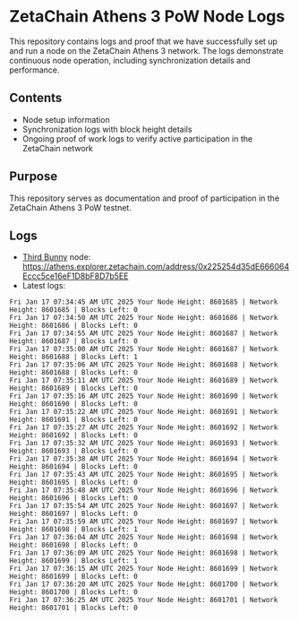 # ZetaChain Athens 3 PoW Node Logs
This repository contains logs and proof that we have successfully set up and run a node on the ZetaChain Athens 3 network. The logs demonstrate continuous node operation, including synchronization details and performance.

## Contents
- Node setup information
- Synchronization logs with block height details
- Ongoing proof of work logs to verify active participation in the ZetaChain network

## Purpose
This repository serves as documentation and proof of participation in the ZetaChain Athens 3 PoW testnet.

## Logs

- [Third Bunny](https://thirdbunny.xyz/) node: https://athens.explorer.zetachain.com/address/0x225254d35dE666064Eccc5ce16eF1D8bF8D7b5EE
- Latest logs:
```
Fri Jan 17 07:34:45 AM UTC 2025 Your Node Height: 8601685 | Network Height: 8601685 | Blocks Left: 0
Fri Jan 17 07:34:50 AM UTC 2025 Your Node Height: 8601686 | Network Height: 8601686 | Blocks Left: 0
Fri Jan 17 07:34:55 AM UTC 2025 Your Node Height: 8601687 | Network Height: 8601687 | Blocks Left: 0
Fri Jan 17 07:35:00 AM UTC 2025 Your Node Height: 8601687 | Network Height: 8601688 | Blocks Left: 1
Fri Jan 17 07:35:06 AM UTC 2025 Your Node Height: 8601688 | Network Height: 8601688 | Blocks Left: 0
Fri Jan 17 07:35:11 AM UTC 2025 Your Node Height: 8601689 | Network Height: 8601689 | Blocks Left: 0
Fri Jan 17 07:35:16 AM UTC 2025 Your Node Height: 8601690 | Network Height: 8601690 | Blocks Left: 0
Fri Jan 17 07:35:22 AM UTC 2025 Your Node Height: 8601691 | Network Height: 8601691 | Blocks Left: 0
Fri Jan 17 07:35:27 AM UTC 2025 Your Node Height: 8601692 | Network Height: 8601692 | Blocks Left: 0
Fri Jan 17 07:35:32 AM UTC 2025 Your Node Height: 8601693 | Network Height: 8601693 | Blocks Left: 0
Fri Jan 17 07:35:38 AM UTC 2025 Your Node Height: 8601694 | Network Height: 8601694 | Blocks Left: 0
Fri Jan 17 07:35:43 AM UTC 2025 Your Node Height: 8601695 | Network Height: 8601695 | Blocks Left: 0
Fri Jan 17 07:35:48 AM UTC 2025 Your Node Height: 8601696 | Network Height: 8601696 | Blocks Left: 0
Fri Jan 17 07:35:54 AM UTC 2025 Your Node Height: 8601697 | Network Height: 8601697 | Blocks Left: 0
Fri Jan 17 07:35:59 AM UTC 2025 Your Node Height: 8601697 | Network Height: 8601698 | Blocks Left: 1
Fri Jan 17 07:36:04 AM UTC 2025 Your Node Height: 8601698 | Network Height: 8601698 | Blocks Left: 0
Fri Jan 17 07:36:09 AM UTC 2025 Your Node Height: 8601698 | Network Height: 8601699 | Blocks Left: 1
Fri Jan 17 07:36:15 AM UTC 2025 Your Node Height: 8601699 | Network Height: 8601699 | Blocks Left: 0
Fri Jan 17 07:36:20 AM UTC 2025 Your Node Height: 8601700 | Network Height: 8601700 | Blocks Left: 0
Fri Jan 17 07:36:25 AM UTC 2025 Your Node Height: 8601701 | Network Height: 8601701 | Blocks Left: 0
```

